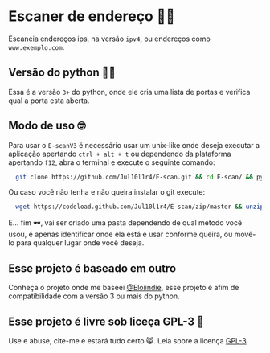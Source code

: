 # Escaner de endereço 🕵🏾‍

Escaneia endereços ips, na versão `ipv4`, ou endereços como `www.exemplo.com`.

## Versão do python 👷🏿

Essa é a versão `3+` do python, onde ele cria uma lista de portas e verifica qual a porta esta aberta.

## Modo de uso 🤓

Para usar o `E-scanV3` é necessário usar um unix-like onde deseja executar a aplicação apertando `ctrl + alt + t` ou dependendo da plataforma apertando `f12`, abra o terminal e execute o seguinte comando:

```bash 
  git clone https://github.com/Jul10l1r4/E-scan.git && cd E-scan/ && python3 escan.py
```

Ou caso você não tenha e não queira instalar o git execute:

```bash
  wget https://codeload.github.com/Jul10l1r4/E-scan/zip/master && unzip master && cd E-scan-master/ && python3 escan.py
```

E... fim 🕶, vai ser criado uma pasta dependendo de qual método você usou, é apenas identificar onde ela está e usar conforme queira, ou movê-lo para qualquer lugar onde você deseja.

## Esse projeto é baseado em outro

Conheça o projeto onde me baseei [@Eloiindie](https://github.com/eloiindie/Portscan), esse projeto é afim de compatibilidade com a versão 3 ou mais do python.

## Esse projeto é livre sob liceça GPL-3 🐏
 Use e abuse, cite-me e estará tudo certo 😸. Leia sobre a licença [GPL-3](https://www.gnu.org/licenses/gpl-3.0-standalone.html)
